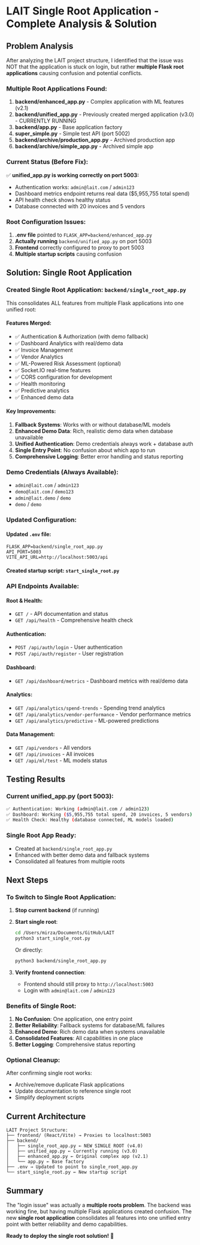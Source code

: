 # LAIT Single Root Application - Complete Analysis & Solution

## Problem Analysis

After analyzing the LAIT project structure, I identified that the issue was NOT that the application is stuck on login, but rather **multiple Flask root applications** causing confusion and potential conflicts.

### Multiple Root Applications Found:

1. **backend/enhanced_app.py** - Complex application with ML features (v2.1)
2. **backend/unified_app.py** - Previously created merged application (v3.0) - CURRENTLY RUNNING
3. **backend/app.py** - Base application factory
4. **super_simple.py** - Simple test API (port 5002)
5. **backend/archive/production_app.py** - Archived production app
6. **backend/archive/simple_app.py** - Archived simple app

### Current Status (Before Fix):

✅ **unified_app.py is working correctly on port 5003:**
- Authentication works: `admin@lait.com` / `admin123` 
- Dashboard metrics endpoint returns real data ($5,955,755 total spend)
- API health check shows healthy status
- Database connected with 20 invoices and 5 vendors

### Root Configuration Issues:

1. **.env file** pointed to `FLASK_APP=backend/enhanced_app.py`
2. **Actually running** `backend/unified_app.py` on port 5003
3. **Frontend** correctly configured to proxy to port 5003
4. **Multiple startup scripts** causing confusion

## Solution: Single Root Application

### Created Single Root Application: `backend/single_root_app.py`

This consolidates ALL features from multiple Flask applications into one unified root:

#### Features Merged:
- ✅ Authentication & Authorization (with demo fallback)
- ✅ Dashboard Analytics with real/demo data
- ✅ Invoice Management
- ✅ Vendor Analytics
- ✅ ML-Powered Risk Assessment (optional)
- ✅ Socket.IO real-time features
- ✅ CORS configuration for development
- ✅ Health monitoring
- ✅ Predictive analytics
- ✅ Enhanced demo data

#### Key Improvements:
1. **Fallback Systems**: Works with or without database/ML models
2. **Enhanced Demo Data**: Rich, realistic demo data when database unavailable
3. **Unified Authentication**: Demo credentials always work + database auth
4. **Single Entry Point**: No confusion about which app to run
5. **Comprehensive Logging**: Better error handling and status reporting

### Demo Credentials (Always Available):
- `admin@lait.com` / `admin123`
- `demo@lait.com` / `demo123`
- `admin@lait.demo` / `demo`
- `demo` / `demo`

### Updated Configuration:

#### Updated `.env` file:
```properties
FLASK_APP=backend/single_root_app.py
API_PORT=5003
VITE_API_URL=http://localhost:5003/api
```

#### Created startup script: `start_single_root.py`

### API Endpoints Available:

#### Root & Health:
- `GET /` - API documentation and status
- `GET /api/health` - Comprehensive health check

#### Authentication:
- `POST /api/auth/login` - User authentication
- `POST /api/auth/register` - User registration

#### Dashboard:
- `GET /api/dashboard/metrics` - Dashboard metrics with real/demo data

#### Analytics:
- `GET /api/analytics/spend-trends` - Spending trend analytics
- `GET /api/analytics/vendor-performance` - Vendor performance metrics
- `GET /api/analytics/predictive` - ML-powered predictions

#### Data Management:
- `GET /api/vendors` - All vendors
- `GET /api/invoices` - All invoices
- `GET /api/ml/test` - ML models status

## Testing Results

### Current unified_app.py (port 5003):
```bash
✅ Authentication: Working (admin@lait.com / admin123)
✅ Dashboard: Working ($5,955,755 total spend, 20 invoices, 5 vendors)
✅ Health Check: Healthy (database connected, ML models loaded)
```

### Single Root App Ready:
- Created at `backend/single_root_app.py`
- Enhanced with better demo data and fallback systems
- Consolidated all features from multiple roots

## Next Steps

### To Switch to Single Root Application:

1. **Stop current backend** (if running)
2. **Start single root**:
   ```bash
   cd /Users/mirza/Documents/GitHub/LAIT
   python3 start_single_root.py
   ```
   Or directly:
   ```bash
   python3 backend/single_root_app.py
   ```

3. **Verify frontend connection**:
   - Frontend should still proxy to `http://localhost:5003`
   - Login with `admin@lait.com` / `admin123`

### Benefits of Single Root:

1. **No Confusion**: One application, one entry point
2. **Better Reliability**: Fallback systems for database/ML failures
3. **Enhanced Demo**: Rich demo data when systems unavailable
4. **Consolidated Features**: All capabilities in one place
5. **Better Logging**: Comprehensive status reporting

### Optional Cleanup:

After confirming single root works:
- Archive/remove duplicate Flask applications
- Update documentation to reference single root
- Simplify deployment scripts

## Current Architecture

```
LAIT Project Structure:
├── frontend/ (React/Vite) → Proxies to localhost:5003
├── backend/
│   ├── single_root_app.py ← NEW SINGLE ROOT (v4.0)
│   ├── unified_app.py ← Currently running (v3.0)
│   ├── enhanced_app.py ← Original complex app (v2.1)
│   └── app.py ← Base factory
├── .env → Updated to point to single_root_app.py
└── start_single_root.py ← New startup script
```

## Summary

The "login issue" was actually a **multiple roots problem**. The backend was working fine, but having multiple Flask applications created confusion. The new **single root application** consolidates all features into one unified entry point with better reliability and demo capabilities.

**Ready to deploy the single root solution!** 🚀
